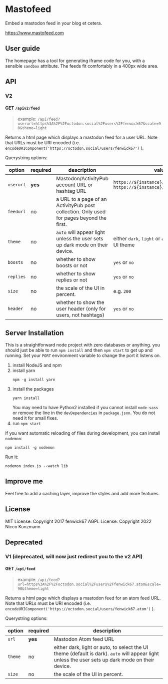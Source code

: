 # Mastofeed

Embed a mastodon feed in your blog et cetera.

https://www.mastofeed.com

## User guide

The homepage has a tool for generating iframe code for you, with a sensible `sandbox` attribute.  The feeds fit comfortably in a 400px wide area.

## API

### V2

#### GET `/apiv2/feed`

> example: `/api/feed?userurl=https%3A%2F%2Foctodon.social%2Fusers%2Ffenwick67&scale=90&theme=light`

Returns a html page which displays a mastodon feed for a user URL.  Note that URLs must be URI encoded (i.e. `encodeURIComponent('https://octodon.social/users/fenwick67')` ).

Querystring options:

| option | required | description | value | default |
| ------ | -------- | ----------- | ----- | ------- |
| `userurl` | **yes** | Mastodon/ActivityPub account URL  or hashtag URL | `https://${instance}/tags/${tagname}` <br/> `https://${instance}/users/${username}`| |
| `feedurl` | no | a URL to a page of an ActivityPub post collection. Only used for pages beyond the first. |  |  |
| `theme` | no |  `auto` will appear light unless the user sets up dark mode on their device. | either `dark`, `light` or `auto`, to select the UI theme | `dark` |
| `boosts` | no | whether to show boosts or not | `yes` or `no` | `yes` |
| `replies` | no | whether to show replies or not | `yes` or `no` | `yes` |
| `size` | no | the scale of the UI in percent. | e.g. `200` | `100` |
| `header` | no | whether to show the user header (only for users, not hashtags) | `yes` or `no` | `no` |

## Server Installation

This is a straightforward node project with zero
databases or anything. you should just be able to
run `npm install` and then `npm start` to get up and running. 
Set your `PORT` environment variable to change the
port it listens on.

1. install NodeJS and npm
2. install yarn
   ```
   npm -g install yarn
   ```
3. install the packages
   ```
   yarn install
   ```
   You may need to have Python2 installed
   if you cannot install `node-sass` or
   remove the line in the `devDependencies`
   in `package.json`.
   You do not need it for small fixes.
4. run `npm start`

If you want automatic reloading of files during development,
you can install `nodemon`:
```
npm install -g nodemon
```
Run it:
```
nodemon index.js --watch lib
```

## Improve me

Feel free to add a caching layer, improve the styles
and add more features.

## License

MIT License: Copyright 2017 fenwick67
AGPL License: Copyright 2022 Nicco Kunzmann

## Deprecated

### V1 (deprecated, will now just redirect you to the v2 API)

#### GET `/api/feed`

> example: `/api/feed?url=https%3A%2F%2Foctodon.social%2Fusers%2Ffenwick67.atom&scale=90&theme=light`

Returns a html page which displays a mastodon feed for an atom feed URL.  Note that URLs must be URI encoded (i.e. `encodeURIComponent('https://octodon.social/users/fenwick67.atom')` ).

Querystring options:


| option | required | description |
| ------ | -------- | ----------- |
| `url` | **yes** | Mastodon Atom feed URL |
| `theme` | no | either dark, light or auto, to select the UI theme (default is dark). `auto` will appear light unless the user sets up dark mode on their device. |
| `size` | no | the scale of the UI in percent. |


